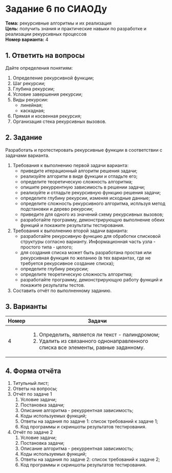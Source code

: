 <h1>Задание 6 по СИАОДу</h1>

<div><strong>Тема:</strong> рекурсивные алгоритмы и их реализация</div>
<div><strong>Цель:</strong> получить знания и практические навыки по разработке и реализации рекурсивных процессов</div>
<div><strong>Номер варианта:</strong> 4</div>


<h2>1. Ответить на вопросы</h2>

<div>Дайте определения понятиям:</div>
<ol>
  <li>Определение рекурсивной функции;</li>
  <li>Шаг рекурсии;</li>
  <li>Глубина рекурсии;</li>
  <li>Условие завершения рекурсии;</li>
  <li>
    <div>Виды рекурсии:</div>
    <ul>
      <li>линейная;</li>
      <li>каскадная;</li>
    </ul>
  </li>
  <li>Прямая и косвенная рекурсия;</li>
  <li>Организация стека рекурсивных вызовов.</li>
</ol>


<h2>2. Задание</h2>

<div>Разработать и протестировать рекурсивные функции в соответствии с задачами варианта.</div>
<ol>
  <li>
    <div>Требования к выполнению первой задачи варианта:</div>
    <ul>
      <li>приведите итерационный алгоритм решения задачи;</li>
      <li>реализуйте алгоритм в виде функции и отладьте его;</li>
      <li>определите теоретическую сложность алгоритма;</li>
      <li>опишите рекуррентную зависимость в решении задачи;</li>
      <li>реализуйте и отладьте рекурсивную функцию решения задачи;</li>
      <li>определите глубину рекурсии, изменяя исходные данные;</li>
      <li>определите сложность рекурсивного алгоритма, испльзуя метод подстановки и дерево рекурсии;</li>
      <li>приведите для одного из значений схему рекурсивных вызовов;</li>
      <li>разработайте программу, демонстрирующую выполнение обеих функций и покажите результаты тестирования.</li>
    </ul>
  </li>

  <li>
    <div>Требования к выполнению второй задачи варианта:</div>
    <ul>
      <li>разработайте рекурсивную функцию для обработки списковой структуры согласно варианту. Информационная часть узла - простого типа - целого;</li>
      <li>для создания списка может быть разработана простая или рекурсивная функция по желанию (в тех вариантах, где не требуется рекурсивное создание списка);</li>
      <li>определите глубину рекурсии;</li>
      <li>определите теоретическую сложность алгоритма;</li>
      <li>разработайте программу, демонстрирующую работу функций и покажите результаты тестов.</li>
    </ul>
  </li>

  <li>Составить отчёт по выполненному заданию.</li>
</ol>


<h2>3. Варианты</h2>

<table>
  <thead>
    <tr>
      <th>Номер</th>
      <th>Задачи</th>
    </tr>
  </thead>
  <tbody>
    <tr>
      <td>4</td>
      <td>
        <ol>
          <li>Определить, является ли текст - палиндромом;</li>
          <li>Удалить из связанного однонаправленного списка все элементы, равные заданному.</li>
        </ol>
      </td>
    </tr>
  </tbody>
</table>


<h2>4. Форма отчёта</h2>

<ol>
  <li>Титульный лист;</li>
  <li>Ответы на вопросы;</li>
  <li>
    <div>Отчёт по задаче 1</div>
    <ol>
      <li>Условие задачи;</li>
      <li>Постановка задачи;</li>
      <li>Описание алгоритма - рекуррентная зависимость;</li>
      <li>Коды используемых функций;</li>
      <li>Ответы на задания по задаче 1: список требований к задаче 1;</li>
      <li>Код программы и скриншоты результатов тестирования.</li>
    </ol>
  </li>
  <li>
    <div>Отчёт по задаче 2</div>
    <ol>
      <li>Условие задачи;</li>
      <li>Постановка задачи;</li>
      <li>Описание алгоритма - рекуррентная зависимость;</li>
      <li>Коды используемых функций;</li>
      <li>Ответы на задания по задаче 2: список требований к задаче 2;</li>
      <li>Код программы и скриншоты результатов тестирования.</li>
    </ol>
  </li>
</ol>
